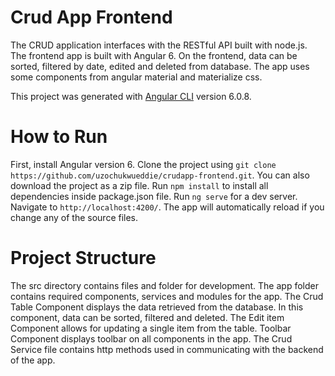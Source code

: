 # Crud App Frontend
The CRUD application interfaces with the RESTful API built with node.js. The frontend app is built with Angular 6.
On the frontend, data can be sorted, filtered by date, edited and deleted from database. The app uses some components from angular material and materialize css.

This project was generated with [Angular CLI](https://github.com/angular/angular-cli) version 6.0.8.

# How to Run
First, install Angular version 6. Clone the project using ```git clone https://github.com/uzochukwueddie/crudapp-frontend.git```. You can also download the project as a zip file. Run ```npm install``` to install all dependencies inside package.json file. Run
`ng serve` for a dev server. Navigate to `http://localhost:4200/`. The app will automatically reload if you change any of the source files.

# Project Structure
The src directory contains files and folder for development. The app folder contains required components, services and modules for the app. The Crud Table Component displays the data retrieved from the database. In this component, data can be sorted, filtered and deleted. The Edit item Component allows for updating a single item from the table. Toolbar Component displays toolbar on all components in the app. The Crud Service file contains http methods used in communicating with the backend of the app.